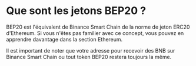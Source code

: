 # Que sont les jetons BEP20 ?

BEP20 est l'équivalent de Binance Smart Chain de la norme de jeton ERC20 d'Ethereum. Si vous n'êtes pas familier avec ce concept, vous pouvez en apprendre davantage dans la section Ethereum.

Il est important de noter que votre adresse pour recevoir des BNB sur Binance Smart Chain ou tout token BEP20 restera toujours la même.